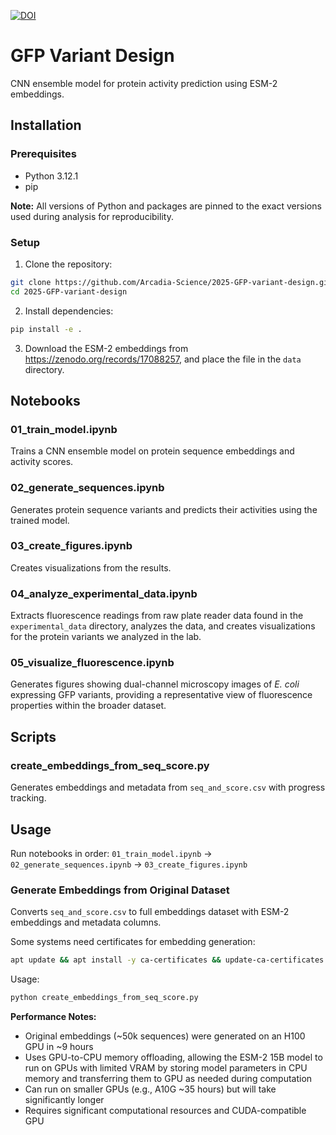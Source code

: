 [![DOI](https://zenodo.org/badge/1038291139.svg)](https://doi.org/10.5281/zenodo.17088631)

# GFP Variant Design

CNN ensemble model for protein activity prediction using ESM-2 embeddings.

## Installation

### Prerequisites
- Python 3.12.1
- pip

**Note:** All versions of Python and packages are pinned to the exact versions used during analysis for reproducibility.

### Setup

1. Clone the repository:
```bash
git clone https://github.com/Arcadia-Science/2025-GFP-variant-design.git
cd 2025-GFP-variant-design
```

2. Install dependencies:
```bash
pip install -e .
```
3. Download the ESM-2 embeddings from https://zenodo.org/records/17088257, and place the file in the `data` directory.

## Notebooks

### 01_train_model.ipynb
Trains a CNN ensemble model on protein sequence embeddings and activity scores.

### 02_generate_sequences.ipynb  
Generates protein sequence variants and predicts their activities using the trained model.

### 03_create_figures.ipynb
Creates visualizations from the results.

### 04_analyze_experimental_data.ipynb
Extracts fluorescence readings from raw plate reader data found in the `experimental_data` directory, analyzes the data, and creates visualizations for the protein variants we analyzed in the lab.

### 05_visualize_fluorescence.ipynb
Generates figures showing dual-channel microscopy images of *E. coli* expressing GFP variants, providing a representative view of fluorescence properties within the broader dataset.

## Scripts

### create_embeddings_from_seq_score.py
Generates embeddings and metadata from `seq_and_score.csv` with progress tracking.

## Usage

Run notebooks in order: `01_train_model.ipynb` → `02_generate_sequences.ipynb` → `03_create_figures.ipynb`

### Generate Embeddings from Original Dataset

Converts `seq_and_score.csv` to full embeddings dataset with ESM-2 embeddings and metadata columns.

Some systems need certificates for embedding generation:

```bash
apt update && apt install -y ca-certificates && update-ca-certificates
```

Usage:
```bash
python create_embeddings_from_seq_score.py
```

**Performance Notes:**
- Original embeddings (~50k sequences) were generated on an H100 GPU in ~9 hours
- Uses GPU-to-CPU memory offloading, allowing the ESM-2 15B model to run on GPUs with limited VRAM by storing model parameters in CPU memory and transferring them to GPU as needed during computation
- Can run on smaller GPUs (e.g., A10G ~35 hours) but will take significantly longer
- Requires significant computational resources and CUDA-compatible GPU

